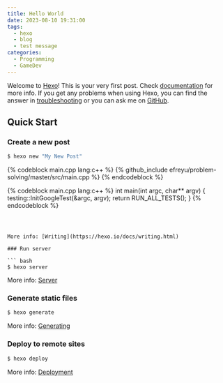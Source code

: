 ```yaml
---
title: Hello World
date: 2023-08-10 19:31:00
tags:
  - hexo
  - blog
  - test message
categories:
  - Programming
  - GameDev
---
```

Welcome to [Hexo](https://hexo.io/)! This is your very first post. Check [documentation](https://hexo.io/docs/) for more info. If you get any problems when using Hexo, you can find the answer in [troubleshooting](https://hexo.io/docs/troubleshooting.html) or you can ask me on [GitHub](https://github.com/hexojs/hexo/issues).

## Quick Start

### Create a new post

``` bash
$ hexo new "My New Post"
```

{% codeblock main.cpp lang:c++ %}
{% github_include efreyu/problem-solving/master/src/main.cpp %}
{% endcodeblock %}

{% codeblock main.cpp lang:c++ %}
int main(int argc, char** argv) {
    testing::InitGoogleTest(&argc, argv);
    return RUN_ALL_TESTS();
}
{% endcodeblock %}

```



More info: [Writing](https://hexo.io/docs/writing.html)

### Run server

``` bash
$ hexo server
```

More info: [Server](https://hexo.io/docs/server.html)

### Generate static files

``` bash
$ hexo generate
```

More info: [Generating](https://hexo.io/docs/generating.html)

### Deploy to remote sites

``` bash
$ hexo deploy
```

More info: [Deployment](https://hexo.io/docs/one-command-deployment.html)

